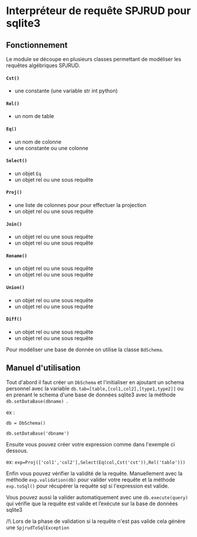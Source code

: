 # Interpréteur de requête SPJRUD pour sqlite3

## Fonctionnement

Le module se découpe en plusieurs classes permettant de modéliser les requêtes algébriques SPJRUD.

#### `Cst()`

- une constante (une variable str int python)

#### `Rel()`

- un nom de table

#### `Eq()`

- un nom de colonne
- une constante ou une colonne

#### `Select()`

- un objet `Eq`
- un objet rel ou une sous requête

#### `Proj()`

- une liste de colonnes pour pour effectuer la projection
- un objet rel ou une sous requête

#### `Join()`

- un objet rel ou une sous requête
- un objet rel ou une sous requête

#### `Rename()`

- un objet rel ou une sous requête
- un objet rel ou une sous requête

#### `Union()`

- un objet rel ou une sous requête
- un objet rel ou une sous requête

#### `Diff()`

- un objet rel ou une sous requête
- un objet rel ou une sous requête

Pour modéliser une base de donnée on utilise la classe `BdSchema`.

## Manuel d'utilisation

Tout d'abord il faut créer un `DbSchema` et l'initialiser en ajoutant un schema personnel avec la variable ` db.tab=[table,[col1,col2],[type1,type2]] ` ou en prenant le schema d'une base de données sqlite3 avec la méthode `db.setDataBase(dbname) `.

ex :

`db = DbSchema()`

`db.setDataBase('dbname')`

Ensuite vous pouvez créer votre expression comme dans l'exemple ci dessous.

ex: `exp=Proj(['col1','col2'],Select(Eq(col,Cst('cst')),Rel('table')))`

Enfin vous pouvez vérifier la validité de la requête.
Manuellement avec la méthode `exp.validation(db)` pour valider votre requête et la méthode `exp.toSql()` pour récupérer la requête sql si l'expression est valide.

Vous pouvez aussi la valider automatiquement avec une `db.execute(query)` qui vérifie que la requête est valide et l’exécute sur la base de données sqlite3


/!\ Lors de la phase de validation si la requête n'est pas valide cela génère une `SpjrudToSqlException`
